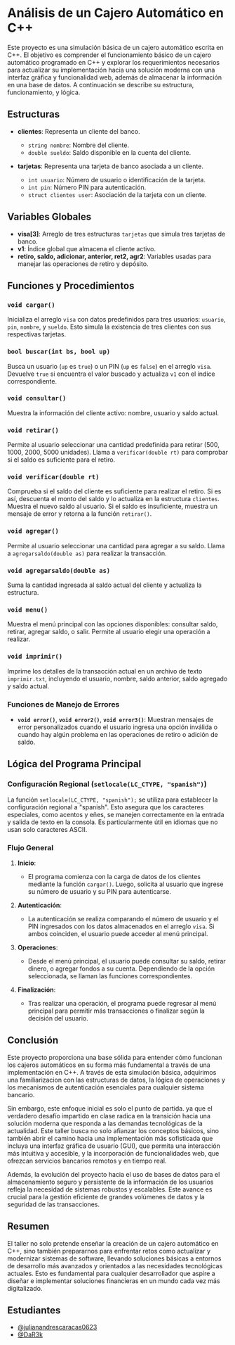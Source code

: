 # Análisis de un Cajero Automático en C++

Este proyecto es una simulación básica de un cajero automático escrita en C++. El objetivo es comprender el funcionamiento básico de un cajero automático programado en C++ y explorar los requerimientos necesarios para actualizar su implementación hacia una solución moderna con una interfaz gráfica y funcionalidad web, además de almacenar la información en una base de datos.
A continuación se describe su estructura, funcionamiento, y lógica.

## Estructuras

- **clientes**: Representa un cliente del banco.
  - `string nombre`: Nombre del cliente.
  - `double sueldo`: Saldo disponible en la cuenta del cliente.

- **tarjetas**: Representa una tarjeta de banco asociada a un cliente.
  - `int usuario`: Número de usuario o identificación de la tarjeta.
  - `int pin`: Número PIN para autenticación.
  - `struct clientes user`: Asociación de la tarjeta con un cliente.

## Variables Globales

- **visa[3]**: Arreglo de tres estructuras `tarjetas` que simula tres tarjetas de banco.
- **v1**: Índice global que almacena el cliente activo.
- **retiro, saldo, adicionar, anterior, ret2, agr2**: Variables usadas para manejar las operaciones de retiro y depósito.

## Funciones y Procedimientos

### `void cargar()`

Inicializa el arreglo `visa` con datos predefinidos para tres usuarios: `usuario`, `pin`, `nombre`, y `sueldo`. Esto simula la existencia de tres clientes con sus respectivas tarjetas.

### `bool buscar(int bs, bool up)`

Busca un usuario (`up` es `true`) o un PIN (`up` es `false`) en el arreglo `visa`. Devuelve `true` si encuentra el valor buscado y actualiza `v1` con el índice correspondiente.

### `void consultar()`

Muestra la información del cliente activo: nombre, usuario y saldo actual.

### `void retirar()`

Permite al usuario seleccionar una cantidad predefinida para retirar (500, 1000, 2000, 5000 unidades). Llama a `verificar(double rt)` para comprobar si el saldo es suficiente para el retiro.

### `void verificar(double rt)`

Comprueba si el saldo del cliente es suficiente para realizar el retiro. Si es así, descuenta el monto del saldo y lo actualiza en la estructura `clientes`. Muestra el nuevo saldo al usuario. Si el saldo es insuficiente, muestra un mensaje de error y retorna a la función `retirar()`.

### `void agregar()`

Permite al usuario seleccionar una cantidad para agregar a su saldo. Llama a `agregarsaldo(double as)` para realizar la transacción.

### `void agregarsaldo(double as)`

Suma la cantidad ingresada al saldo actual del cliente y actualiza la estructura.

### `void menu()`

Muestra el menú principal con las opciones disponibles: consultar saldo, retirar, agregar saldo, o salir. Permite al usuario elegir una operación a realizar.

### `void imprimir()`

Imprime los detalles de la transacción actual en un archivo de texto `imprimir.txt`, incluyendo el usuario, nombre, saldo anterior, saldo agregado y saldo actual.

### Funciones de Manejo de Errores

- **`void error()`**, **`void error2()`**, **`void error3()`**: Muestran mensajes de error personalizados cuando el usuario ingresa una opción inválida o cuando hay algún problema en las operaciones de retiro o adición de saldo.

## Lógica del Programa Principal

### Configuración Regional (`setlocale(LC_CTYPE, "spanish")`)

La función `setlocale(LC_CTYPE, "spanish");` se utiliza para establecer la configuración regional a "spanish". Esto asegura que los caracteres especiales, como acentos y eñes, se manejen correctamente en la entrada y salida de texto en la consola. Es particularmente útil en idiomas que no usan solo caracteres ASCII.

### Flujo General

1. **Inicio**:
   - El programa comienza con la carga de datos de los clientes mediante la función `cargar()`. Luego, solicita al usuario que ingrese su número de usuario y su PIN para autenticarse.

2. **Autenticación**:
   - La autenticación se realiza comparando el número de usuario y el PIN ingresados con los datos almacenados en el arreglo `visa`. Si ambos coinciden, el usuario puede acceder al menú principal.

3. **Operaciones**:
   - Desde el menú principal, el usuario puede consultar su saldo, retirar dinero, o agregar fondos a su cuenta. Dependiendo de la opción seleccionada, se llaman las funciones correspondientes.

4. **Finalización**:
   - Tras realizar una operación, el programa puede regresar al menú principal para permitir más transacciones o finalizar según la decisión del usuario.

## Conclusión

Este proyecto proporciona una base sólida para entender cómo funcionan los cajeros automáticos en su forma más fundamental a través de una implementación en C++. A través de esta simulación básica, adquirimos una familiarizacion con las estructuras de datos, la lógica de operaciones y los mecanismos de autenticación esenciales para cualquier sistema bancario.

Sin embargo, este enfoque inicial es solo el punto de partida. ya que el  verdadero desafío impartido en clase  radica en la transición hacia una solución moderna que responda a las demandas tecnológicas de la actualidad. Este taller busca no solo afianzar los conceptos básicos, sino también abrir el camino hacia una implementación más sofisticada que incluya una interfaz gráfica de usuario (GUI), que permita una interacción más intuitiva y accesible, y la incorporación de funcionalidades web, que ofrezcan servicios bancarios remotos y en tiempo real.

Además, la evolución del proyecto hacia el uso de bases de datos para el almacenamiento seguro y persistente de la información de los usuarios refleja la necesidad de sistemas robustos y escalables. Este avance es crucial para la gestión eficiente de grandes volúmenes de datos y la seguridad de las transacciones.

## Resumen

El taller no solo pretende enseñar la creación de un cajero automático en C++, sino también prepararnos para enfrentar  retos como actualizar y modernizar sistemas de software, llevando soluciones básicas a entornos de desarrollo más avanzados y orientados a las necesidades tecnológicas actuales. Esto es fundamental para cualquier desarrollador que aspire a diseñar e implementar soluciones financieras en un mundo cada vez más digitalizado.

## Estudiantes

- [@julianandrescaracas0623](https://github.com/julianandrescaracas0623)
- [@DaR3k](https://github.com/DaR3k6)
